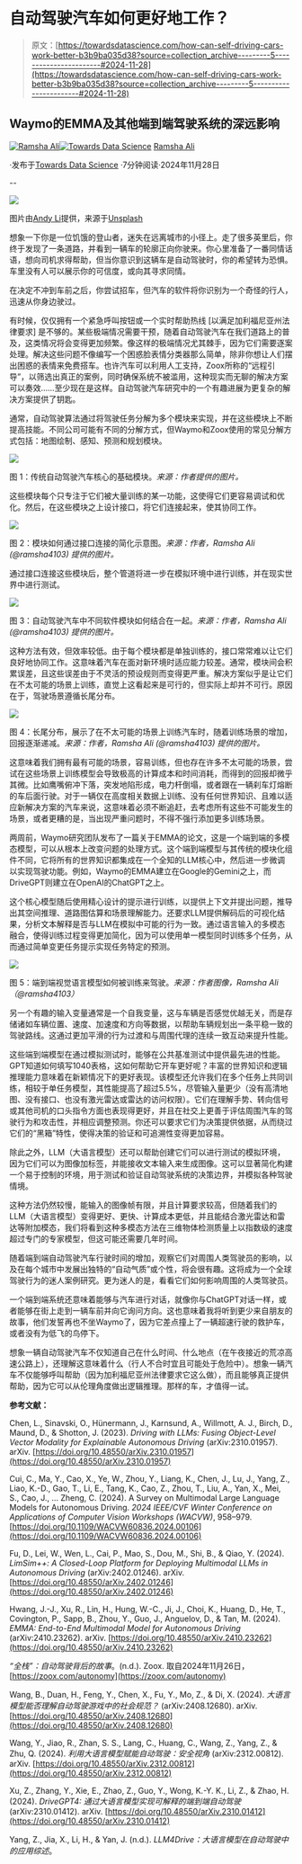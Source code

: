 # 自动驾驶汽车如何更好地工作？

> 原文：[https://towardsdatascience.com/how-can-self-driving-cars-work-better-b3b9ba035d38?source=collection_archive---------5-----------------------#2024-11-28](https://towardsdatascience.com/how-can-self-driving-cars-work-better-b3b9ba035d38?source=collection_archive---------5-----------------------#2024-11-28)

## **Waymo的EMMA及其他端到端驾驶系统的深远影响**

[](https://ramsha4103.medium.com/?source=post_page---byline--b3b9ba035d38--------------------------------)[![Ramsha Ali](../Images/0e5478f1fc5dc72b0dea5d2a7167b84b.png)](https://ramsha4103.medium.com/?source=post_page---byline--b3b9ba035d38--------------------------------)[](https://towardsdatascience.com/?source=post_page---byline--b3b9ba035d38--------------------------------)[![Towards Data Science](../Images/a6ff2676ffcc0c7aad8aaf1d79379785.png)](https://towardsdatascience.com/?source=post_page---byline--b3b9ba035d38--------------------------------) [Ramsha Ali](https://ramsha4103.medium.com/?source=post_page---byline--b3b9ba035d38--------------------------------)

·发布于[Towards Data Science](https://towardsdatascience.com/?source=post_page---byline--b3b9ba035d38--------------------------------) ·7分钟阅读·2024年11月28日

--

![](../Images/639ae30dc4b482b18a70b594518160c8.png)

图片由[Andy Li](https://unsplash.com/@andylid0?utm_source=medium&utm_medium=referral)提供，来源于[Unsplash](https://unsplash.com/?utm_source=medium&utm_medium=referral)

想象一下你是一位饥饿的登山者，迷失在远离城市的小径上。走了很多英里后，你终于发现了一条道路，并看到一辆车的轮廓正向你驶来。你心里准备了一番同情话语，想向司机求得帮助，但当你意识到这辆车是自动驾驶时，你的希望转为恐惧。车里没有人可以展示你的可信度，或向其寻求同情。

在决定不冲到车前之后，你尝试招车，但汽车的软件将你识别为一个奇怪的行人，迅速从你身边驶过。

有时候，仅仅拥有一个紧急呼叫按钮或一个实时帮助热线 [以满足加利福尼亚州法律要求] 是不够的。某些极端情况需要干预，随着自动驾驶汽车在我们道路上的普及，这类情况将会变得更加频繁。像这样的极端情况尤其棘手，因为它们需要逐案处理。解决这些问题不像编写一个困惑脸表情分类器那么简单，除非你想让人们摆出困惑的表情来免费搭车。也许汽车可以利用人工支持，Zoox所称的“远程引导”，以筛选出真正的案例，同时确保系统不被滥用，这种现实而无聊的解决方案可以奏效……至少现在是这样。自动驾驶汽车研究中的一个有趣进展为更复杂的解决方案提供了钥匙。

通常，自动驾驶算法通过将驾驶任务分解为多个模块来实现，并在这些模块上不断提高技能。不同公司可能有不同的分解方式，但Waymo和Zoox使用的常见分解方式包括：地图绘制、感知、预测和规划模块。

![](../Images/7d96f84320765e43d8306b7c5497c6ef.png)

图 1：传统自动驾驶汽车核心的基础模块。*来源：作者提供的图片。*

这些模块每个只专注于它们被大量训练的某一功能，这使得它们更容易调试和优化。然后，在这些模块之上设计接口，将它们连接起来，使其协同工作。

![](../Images/c6f342d5569bbf98523242df1410fbf0.png)

图 2：模块如何通过接口连接的简化示意图。*来源：作者，Ramsha Ali (@ramsha4103) 提供的图片。*

通过接口连接这些模块后，整个管道将进一步在模拟环境中进行训练，并在现实世界中进行测试。

![](../Images/ca2e1d3f70c2124315136f7dc3b6efb2.png)

图 3：自动驾驶汽车中不同软件模块如何结合在一起。*来源：作者，Ramsha Ali (@ramsha4103) 提供的图片。*

这种方法有效，但效率较低。由于每个模块都是单独训练的，接口常常难以让它们良好地协同工作。这意味着汽车在面对新环境时适应能力较差。通常，模块间会积累误差，且这些误差由于不灵活的预设规则而变得更严重。解决方案似乎是让它们在不太可能的场景上训练，直觉上这看起来是可行的，但实际上却并不可行。原因在于，驾驶场景遵循长尾分布。

![](../Images/f9717fabd4afa2e4f52bab9d6bfeb0b2.png)

图 4：长尾分布，展示了在不太可能的场景上训练汽车时，随着训练场景的增加，回报逐渐递减。*来源：作者，Ramsha Ali (@ramsha4103) 提供的图片。*

这意味着我们拥有最有可能的场景，容易训练，但也存在许多不太可能的场景，尝试在这些场景上训练模型会导致极高的计算成本和时间消耗，而得到的回报却微乎其微。比如鹰嘴俯冲下落，突发地陷形成，电力杆倒塌，或者跟在一辆刹车灯熔断的车后面行驶。对于一辆仅在高度相关数据上训练、没有任何世界知识、且难以适应新解决方案的汽车来说，这意味着必须不断追赶，去考虑所有这些不可能发生的场景，或者更糟的是，当出现严重问题时，不得不强行添加更多训练场景。

两周前，Waymo研究团队发布了一篇关于EMMA的论文，这是一个端到端的多模态模型，可以从根本上改变问题的处理方式。这个端到端模型与其传统的模块化组件不同，它将所有的世界知识都集成在一个全知的LLM核心中，然后进一步微调以实现驾驶功能。例如，Waymo的EMMA建立在Google的Gemini之上，而DriveGPT则建立在OpenAI的ChatGPT之上。

这个核心模型随后使用精心设计的提示进行训练，以提供上下文并提出问题，推导出其空间推理、道路图估算和场景理解能力。还要求LLM提供解码后的可视化结果，分析文本解释是否与LLM在模拟中可能的行为一致。通过语言输入的多模态融合，使得训练过程变得更加简化，因为可以使用单一模型同时训练多个任务，从而通过简单变更任务提示实现任务特定的预测。

![](../Images/eac25c8b391429404168d114c691655a.png)

图 5：端到端视觉语言模型如何被训练来驾驶。*来源：作者图像，Ramsha Ali（@ramsha4103）*

另一个有趣的输入变量通常是一个自我变量，这与车辆是否感觉优越无关，而是存储诸如车辆位置、速度、加速度和方向等数据，以帮助车辆规划出一条平稳一致的驾驶路线。这通过更加平滑的行为过渡和与周围代理的连续一致互动来提升性能。

这些端到端模型在通过模拟测试时，能够在公共基准测试中提供最先进的性能。GPT知道如何填写1040表格，这如何帮助它开车更好呢？丰富的世界知识和逻辑推理能力意味着在新颖情况下的更好表现。该模型还允许我们在多个任务上共同训练，相较于单任务模型，其性能提高了超过5.5%，尽管输入量更少（没有高清地图、没有接口、也没有激光雷达或雷达的访问权限）。它们在理解手势、转向信号或其他司机的口头指令方面也表现得更好，并且在社交上更善于评估周围汽车的驾驶行为和攻击性，并相应调整预测。你还可以要求它们为决策提供依据，从而绕过它们的“黑箱”特性，使得决策的验证和可追溯性变得更加容易。

除此之外，LLM（大语言模型）还可以帮助创建它们可以进行测试的模拟环境，因为它们可以为图像加标签，并能接收文本输入来生成图像。这可以显著简化构建一个易于控制的环境，用于测试和验证自动驾驶系统的决策边界，并模拟各种驾驶情境。

这种方法仍然较慢，能输入的图像帧有限，并且计算要求较高，但随着我们的LLM（大语言模型）变得更好、更快、计算成本更低，并且能结合激光雷达和雷达等附加模态，我们将看到这种多模态方法在三维物体检测质量上以指数级的速度超过专门的专家模型，但这可能还需要几年时间。

随着端到端自动驾驶汽车行驶时间的增加，观察它们对周围人类驾驶员的影响，以及在每个城市中发展出独特的“自动气质”或个性，将会很有趣。这将成为一个全球驾驶行为的迷人案例研究。更为迷人的是，看看它们如何影响周围的人类驾驶员。

一个端到端系统还意味着能够与汽车进行对话，就像你与ChatGPT对话一样，或者能够在街上走到一辆车前并向它询问方向。这也意味着我将听到更少来自朋友的故事，他们发誓再也不坐Waymo了，因为它差点撞上了一辆超速行驶的救护车，或者没有为低飞的鸟停下。

想象一辆自动驾驶汽车不仅知道自己在什么时间、什么地点（在午夜接近的荒凉高速公路上），还理解这意味着什么（行人不合时宜且可能处于危险中）。想象一辆汽车不仅能够呼叫帮助（因为加利福尼亚州法律要求它这么做），而且能够真正提供帮助，因为它可以从伦理角度做出逻辑推理。那样的车，才值得一试。

**参考文献：**

Chen, L., Sinavski, O., Hünermann, J., Karnsund, A., Willmott, A. J., Birch, D., Maund, D., & Shotton, J. (2023). *Driving with LLMs: Fusing Object-Level Vector Modality for Explainable Autonomous Driving* (arXiv:2310.01957). arXiv. [https://doi.org/10.48550/arXiv.2310.01957](https://doi.org/10.48550/arXiv.2310.01957)

Cui, C., Ma, Y., Cao, X., Ye, W., Zhou, Y., Liang, K., Chen, J., Lu, J., Yang, Z., Liao, K.-D., Gao, T., Li, E., Tang, K., Cao, Z., Zhou, T., Liu, A., Yan, X., Mei, S., Cao, J., … Zheng, C. (2024). A Survey on Multimodal Large Language Models for Autonomous Driving. *2024 IEEE/CVF Winter Conference on Applications of Computer Vision Workshops (WACVW)*, 958–979. [https://doi.org/10.1109/WACVW60836.2024.00106](https://doi.org/10.1109/WACVW60836.2024.00106)

Fu, D., Lei, W., Wen, L., Cai, P., Mao, S., Dou, M., Shi, B., & Qiao, Y. (2024). *LimSim++: A Closed-Loop Platform for Deploying Multimodal LLMs in Autonomous Driving* (arXiv:2402.01246). arXiv. [https://doi.org/10.48550/arXiv.2402.01246](https://doi.org/10.48550/arXiv.2402.01246)

Hwang, J.-J., Xu, R., Lin, H., Hung, W.-C., Ji, J., Choi, K., Huang, D., He, T., Covington, P., Sapp, B., Zhou, Y., Guo, J., Anguelov, D., & Tan, M. (2024). *EMMA: End-to-End Multimodal Model for Autonomous Driving* (arXiv:2410.23262). arXiv. [https://doi.org/10.48550/arXiv.2410.23262](https://doi.org/10.48550/arXiv.2410.23262)

*“全栈”：自动驾驶背后的故事*。(n.d.). Zoox. 取自2024年11月26日，[https://zoox.com/autonomy](https://zoox.com/autonomy)

Wang, B., Duan, H., Feng, Y., Chen, X., Fu, Y., Mo, Z., & Di, X. (2024). *大语言模型能否理解自动驾驶游戏中的社会规范？* (arXiv:2408.12680). arXiv. [https://doi.org/10.48550/arXiv.2408.12680](https://doi.org/10.48550/arXiv.2408.12680)

Wang, Y., Jiao, R., Zhan, S. S., Lang, C., Huang, C., Wang, Z., Yang, Z., & Zhu, Q. (2024). *利用大语言模型赋能自动驾驶：安全视角* (arXiv:2312.00812). arXiv. [https://doi.org/10.48550/arXiv.2312.00812](https://doi.org/10.48550/arXiv.2312.00812)

Xu, Z., Zhang, Y., Xie, E., Zhao, Z., Guo, Y., Wong, K.-Y. K., Li, Z., & Zhao, H. (2024). *DriveGPT4: 通过大语言模型实现可解释的端到端自动驾驶* (arXiv:2310.01412). arXiv. [https://doi.org/10.48550/arXiv.2310.01412](https://doi.org/10.48550/arXiv.2310.01412)

Yang, Z., Jia, X., Li, H., & Yan, J. (n.d.). *LLM4Drive：大语言模型在自动驾驶中的应用综述*。

